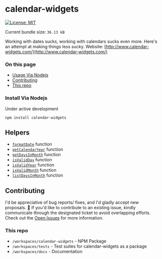 # calendar-widgets

[![License: MIT](https://img.shields.io/badge/License-MIT-yellow.svg)](https://opensource.org/licenses/MIT)

Current bundle size: `36.13 kB`

Working with dates sucks, working with calendars sucks even more. Here's an attempt at making things less sucky. Website: [http://www.calendar-widgets.com/](http://www.calendar-widgets.com/)

### On this page

- [Usage Via Nodejs](#usage-via-nodejs)
- [Contributing](#contributing)
- [This repo](#this-repo)

### Install Via Nodejs

Under active development

```shell
npm install calendar-widgets
```

## Helpers

- [`formatDate`](https://calendar-widgets.com/helpers/formatDate) function
- [`getCalendarYear`](https://calendar-widgets.com/helpers/getCalendarYear) function
- [`getDaysInMonth`](https://calendar-widgets.com/helpers/getDaysInMonth) function
- [`isValidDay`](https://calendar-widgets.com/helpers/isValidDay) function
- [`isValidYear`](https://calendar-widgets.com/helpers/isValidYear) function
- [`isValidMonth`](https://calendar-widgets.com/helpers/isValidMonth) function
- [`listDaysInMonth`](https://calendar-widgets.com/helpers/listDaysInMonth) function

## Contributing

I'd be appreciative of bug reports/ fixes, and I'd gladly accept new proposals. 🙂 If you'd like to contribute to an existing issue, kindly communicate through the designated ticket to avoid overlapping efforts. Check out the [Open Issues](https://github.com/9mbs/calendar/issues?q=is%3Aissue+is%3Aopen) for more information.

### This repo

- `/workspaces/calendar-widgets` - NPM Package
- `/workspaces/tests` - Test suites for calendar-widgets as a package
- `/workspaces/docs` - Documentation
